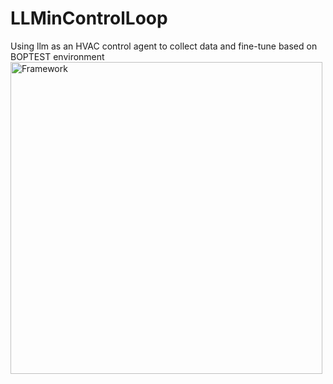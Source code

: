 # LLMinControlLoop
Using llm as an HVAC control agent to collect data and fine-tune based on BOPTEST environment
<img width="499" alt="Framework" src="https://github.com/user-attachments/assets/b3c0220b-bdcb-418c-aa19-c1ef10b2b675" />
